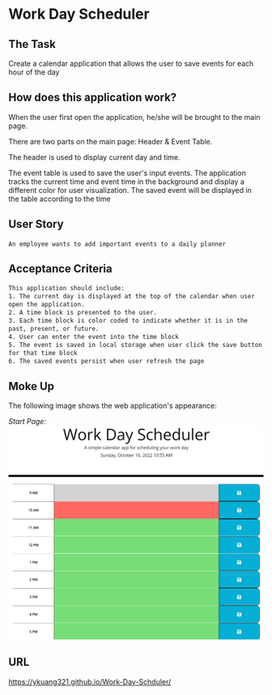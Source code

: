 # Work Day Scheduler

## The Task
Create a calendar application that allows the user to save events for each hour of the day


## How does this application work?
When the user first open the application, he/she will be brought to the main page. 

There are two parts on the main page: Header & Event Table.

The header is used to display current day and time. 

The event table is used to save the user's input events. The application tracks the current time and event time in
the background and display a different color for user visualization. The saved event will be displayed in the 
table according to the time
 
## User Story

```
An employee wants to add important events to a daily planner
```

## Acceptance Criteria

```
This application should include:
1. The current day is displayed at the top of the calendar when user open the application.
2. A time block is presented to the user.
3. Each time block is color coded to indicate whether it is in the past, present, or future.
4. User can enter the event into the time block
5. The event is saved in local storage when user click the save button for that time block
6. The saved events persist when user refresh the page
```

## Moke Up

The following image shows the web application's appearance:

*Start Page:*
![Work Day Scheduler.](./assets/image/Work_Day_Scheduler.png)


## URL
https://ykuang321.github.io/Work-Day-Schduler/
